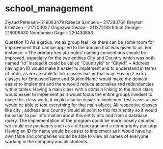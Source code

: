 # school_management

Ziyaad Petersen- 219083479
Raeece Samuels - 217283764 
Breyton Ernstzen - 217203027
Ongezwa Gwaza - 211272183
Ethan George - 218008430
Nondumiso Gaga - 220430853


Question 10
As a group, we as group feel like there can be some room for improvement that can be applied to the domain that was given to us. 
For instance: 
•    The primary key attributes’ naming conventions should be improved, especially for the two entities City and Country which was both named “id” instead it could be called “CountryId” or “CityId”.
•    Address having an ID would make it easier to implement and to understand in terms of code, as we are able to link classes easier that way.
Having 2 extra classes for EmployeeName and StudentName would make the domain easier to implement and there would reduce anomalies and redundancies within tables.
Having a main class with a domain linking to the main class would easier to implement as it would focus the entire groups mindset to make this class work, it would also be easier to implement test cases as we would be able to test everything for that main object. All respective classes like city , address and country would all point to this main entity so it would be easier to pull information about this entity into and from a database query.
The implementation of the program could be more loosely coupled, we could use packages such as a util package and a demography package
Having an ID for name would be easier to implement as it would have its own table and companies would be able to view all names of everyone working in the company and all students.
